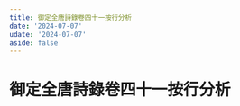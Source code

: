 ```yaml
---
title: 御定全唐詩錄卷四十一按行分析
date: '2024-07-07'
udate: '2024-07-07'
aside: false
---
```

# 御定全唐詩錄卷四十一按行分析

<LinePage :list="lines" :chapternum="41" />

<script setup>
const chapter = '卷四十一';
import lines from '/data/qtsl/卷四十一/lines.json'
</script>

